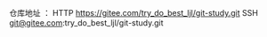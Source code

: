 仓库地址 ：
HTTP https://gitee.com/try_do_best_ljl/git-study.git
SSH  git@gitee.com:try_do_best_ljl/git-study.git